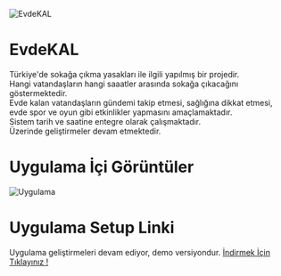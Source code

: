 ![EvdeKAL](https://i.hizliresim.com/XeAfG6.png)<br>
# EvdeKAL
Türkiye'de sokağa çıkma yasakları ile ilgili yapılmış bir projedir.<br>
Hangi vatandaşların hangi saaatler arasında sokağa çıkacağını göstermektedir.<br>
Evde kalan vatandaşların gündemi takip etmesi, sağlığına dikkat etmesi, evde spor ve oyun gibi etkinlikler yapmasını amaçlamaktadır.<br>
Sistem tarih ve saatine entegre olarak çalışmaktadır.<br>
Üzerinde geliştirmeler devam etmektedir.

# Uygulama İçi Görüntüler
![Uygulama](https://i.hizliresim.com/BhgH2j.png)

# Uygulama Setup Linki
Uygulama geliştirmeleri devam ediyor, demo versiyondur.
[İndirmek İçin Tıklayınız !](https://drive.google.com/file/d/1b95-DSehwEcnm9VeajOCttJGQNDJjpt2/view?usp=sharing)
